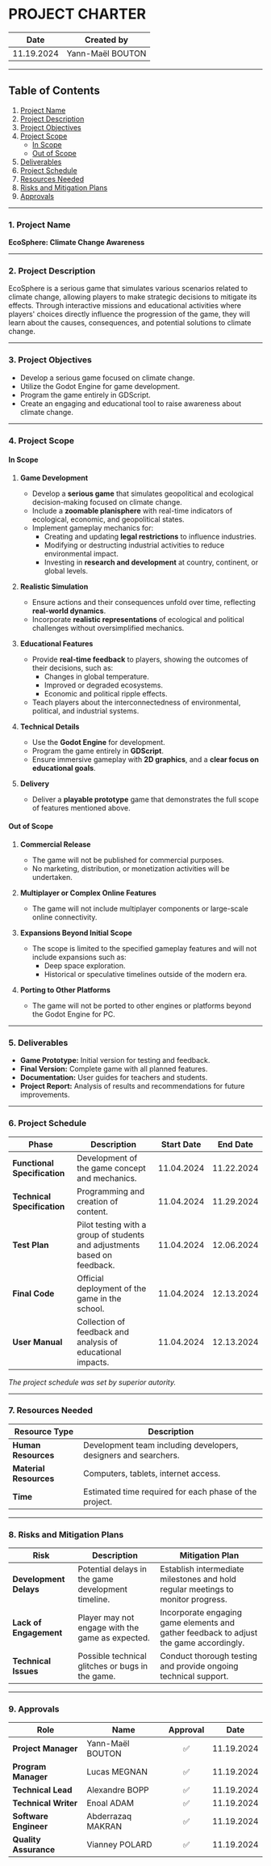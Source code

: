 # **PROJECT CHARTER**

| Date       | Created by        | 
|------------|-------------------|
| 11.19.2024 | Yann-Maël BOUTON  |

---

## Table of Contents

1. [Project Name](#1-project-name)
2. [Project Description](#2-project-description)
3. [Project Objectives](#3-project-objectives)
4. [Project Scope](#4-project-scope)
    - [In Scope](#in-scope)
    - [Out of Scope](#out-of-scope)
5. [Deliverables](#5-deliverables)
6. [Project Schedule](#6-project-schedule)
7. [Resources Needed](#7-resources-needed)
8. [Risks and Mitigation Plans](#8-risks-and-mitigation-plans)
9. [Approvals](#9-approvals)

---

### 1. **Project Name**
**EcoSphere: Climate Change Awareness**

---

### 2. **Project Description**
EcoSphere is a serious game that simulates various scenarios related to climate change, allowing players to make strategic decisions to mitigate its effects. Through interactive missions and educational activities where players' choices directly influence the progression of the game, they will learn about the causes, consequences, and potential solutions to climate change.

---

### 3. **Project Objectives**
- Develop a serious game focused on climate change.
- Utilize the Godot Engine for game development.
- Program the game entirely in GDScript.
- Create an engaging and educational tool to raise awareness about climate change.

---

### 4. **Project Scope**

#### **In Scope**

1. **Game Development**
    - Develop a **serious game** that simulates geopolitical and ecological decision-making focused on climate change.
    - Include a **zoomable planisphere** with real-time indicators of ecological, economic, and geopolitical states.
    - Implement gameplay mechanics for:
        - Creating and updating **legal restrictions** to influence industries.
        - Modifying or destructing industrial activities to reduce environmental impact.
        - Investing in **research and development** at country, continent, or global levels.

2. **Realistic Simulation**
    - Ensure actions and their consequences unfold over time, reflecting **real-world dynamics**.
    - Incorporate **realistic representations** of ecological and political challenges without oversimplified mechanics.

3. **Educational Features**
    - Provide **real-time feedback** to players, showing the outcomes of their decisions, such as:
        - Changes in global temperature.
        - Improved or degraded ecosystems.
        - Economic and political ripple effects.
    - Teach players about the interconnectedness of environmental, political, and industrial systems.

4. **Technical Details**
    - Use the **Godot Engine** for development.
    - Program the game entirely in **GDScript**.
    - Ensure immersive gameplay with **2D graphics**, and a **clear focus on educational goals**.

5. **Delivery**
    - Deliver a **playable prototype** game that demonstrates the full scope of features mentioned above.

#### **Out of Scope**

1. **Commercial Release**
    - The game will not be published for commercial purposes.
    - No marketing, distribution, or monetization activities will be undertaken.

2. **Multiplayer or Complex Online Features**
    - The game will not include multiplayer components or large-scale online connectivity.

3. **Expansions Beyond Initial Scope**
    - The scope is limited to the specified gameplay features and will not include expansions such as:
        - Deep space exploration.
        - Historical or speculative timelines outside of the modern era.

4. **Porting to Other Platforms**
    - The game will not be ported to other engines or platforms beyond the Godot Engine for PC.

---

### 5. **Deliverables**
- **Game Prototype:** Initial version for testing and feedback.
- **Final Version:** Complete game with all planned features.
- **Documentation:** User guides for teachers and students.
- **Project Report:** Analysis of results and recommendations for future improvements.

---

### 6. **Project Schedule**

| Phase                     | Description                                      | Start Date | End Date   |
|---------------------------|--------------------------------------------------|------------|------------|
| **Functional Specification** | Development of the game concept and mechanics.    | 11.04.2024 | 11.22.2024 |
| **Technical Specification**   | Programming and creation of content.              | 11.04.2024 | 11.29.2024 |
| **Test Plan**                | Pilot testing with a group of students and adjustments based on feedback. | 11.04.2024 | 12.06.2024 |
| **Final Code**               | Official deployment of the game in the school.     | 11.04.2024 | 12.13.2024 |
| **User Manual**              | Collection of feedback and analysis of educational impacts. | 11.04.2024 | 12.13.2024 |

*The project schedule was set by superior autority.*

---

### 7. **Resources Needed**

| Resource Type       | Description                                      |
|---------------------|--------------------------------------------------|
| **Human Resources** | Development team including developers, designers and searchers. |
| **Material Resources** | Computers, tablets, internet access.                |
| **Time**            | Estimated time required for each phase of the project. |

---

### 8. **Risks and Mitigation Plans**

| Risk                     | Description                                      | Mitigation Plan                                      |
|--------------------------|--------------------------------------------------|------------------------------------------------------|
| **Development Delays**  | Potential delays in the game development timeline. | Establish intermediate milestones and hold regular meetings to monitor progress. |
| **Lack of Engagement** | Player may not engage with the game as expected. | Incorporate engaging game elements and gather feedback to adjust the game accordingly. |
| **Technical Issues**    | Possible technical glitches or bugs in the game. | Conduct thorough testing and provide ongoing technical support. |

---

### 9. **Approvals**

| Role               | Name               | Approval | Date       |
|--------------------|--------------------|-----------|------------|
| **Project Manager** | Yann-Maël BOUTON | <div align="center">✅</div> | 11.19.2024 |
| **Program Manager** | Lucas MEGNAN | <div align="center">✅</div> | 11.19.2024 |
| **Technical Lead** | Alexandre BOPP | <div align="center">✅</div> | 11.19.2024 |
| **Technical Writer** | Enoal ADAM | <div align="center">✅</div> | 11.19.2024 |
| **Software Engineer** | Abderrazaq MAKRAN | <div align="center">✅</div> | 11.19.2024 |
| **Quality Assurance** | Vianney POLARD | <div align="center">✅</div> | 11.19.2024 |


